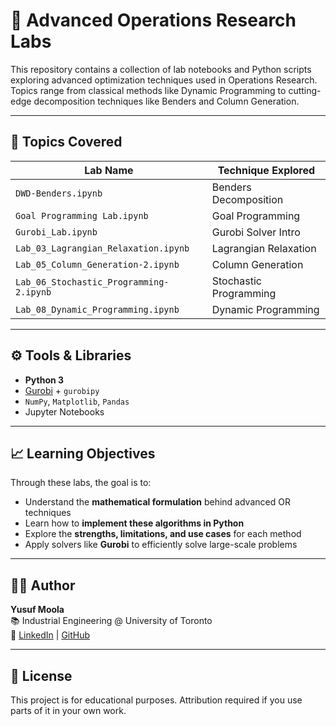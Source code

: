 # 📘 Advanced Operations Research Labs

This repository contains a collection of lab notebooks and Python scripts exploring advanced optimization techniques used in Operations Research. Topics range from classical methods like Dynamic Programming to cutting-edge decomposition techniques like Benders and Column Generation.

---

## 🧠 Topics Covered

| Lab Name                           | Technique Explored                 |
|------------------------------------|------------------------------------|
| `DWD-Benders.ipynb`                | Benders Decomposition              |
| `Goal Programming Lab.ipynb`       | Goal Programming                   |
| `Gurobi_Lab.ipynb`                 | Gurobi Solver Intro                |
| `Lab_03_Lagrangian_Relaxation.ipynb`| Lagrangian Relaxation             |
| `Lab_05_Column_Generation-2.ipynb` | Column Generation                  |
| `Lab_06_Stochastic_Programming-2.ipynb`| Stochastic Programming         |
| `Lab_08_Dynamic_Programming.ipynb` | Dynamic Programming                |

---

## ⚙️ Tools & Libraries

- **Python 3**
- [Gurobi](https://www.gurobi.com/) + `gurobipy`
- `NumPy`, `Matplotlib`, `Pandas`
- Jupyter Notebooks

---

## 📈 Learning Objectives

Through these labs, the goal is to:

- Understand the **mathematical formulation** behind advanced OR techniques
- Learn how to **implement these algorithms in Python**
- Explore the **strengths, limitations, and use cases** for each method
- Apply solvers like **Gurobi** to efficiently solve large-scale problems

---

## 🧑‍💻 Author

**Yusuf Moola**  
📚 Industrial Engineering @ University of Toronto  
🔗 [LinkedIn](https://www.linkedin.com/in/yusuf-moola-853301189/) | [GitHub](https://github.com/ymoola)

---

## 📜 License

This project is for educational purposes. Attribution required if you use parts of it in your own work.
